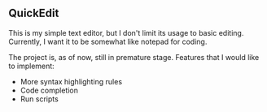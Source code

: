 ## QuickEdit

This is my simple text editor, but I don't limit its usage to basic editing. Currently, I want it to be
somewhat like notepad for coding.

The project is, as of now, still in premature stage.
Features that I would like to implement:
 - More syntax highlighting rules
 - Code completion
 - Run scripts